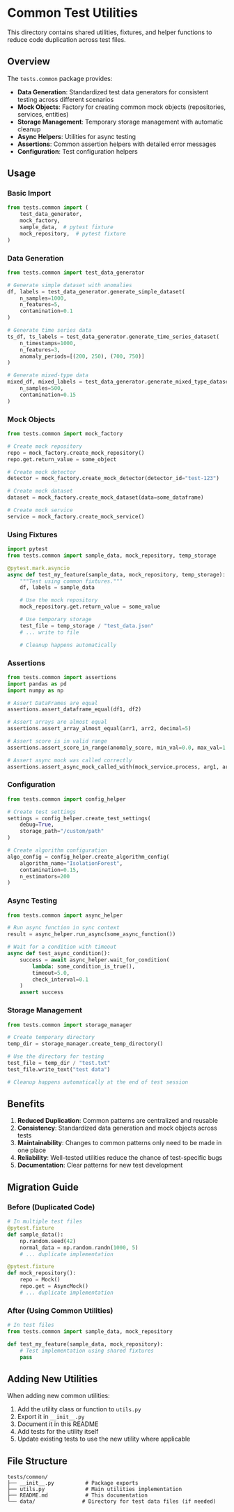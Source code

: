 # Common Test Utilities

This directory contains shared utilities, fixtures, and helper functions to reduce code duplication across test files.

## Overview

The `tests.common` package provides:

- **Data Generation**: Standardized test data generators for consistent testing across different scenarios
- **Mock Objects**: Factory for creating common mock objects (repositories, services, entities)
- **Storage Management**: Temporary storage management with automatic cleanup
- **Async Helpers**: Utilities for async testing
- **Assertions**: Common assertion helpers with detailed error messages
- **Configuration**: Test configuration helpers

## Usage

### Basic Import

```python
from tests.common import (
    test_data_generator,
    mock_factory,
    sample_data,  # pytest fixture
    mock_repository,  # pytest fixture
)
```

### Data Generation

```python
from tests.common import test_data_generator

# Generate simple dataset with anomalies
df, labels = test_data_generator.generate_simple_dataset(
    n_samples=1000,
    n_features=5,
    contamination=0.1
)

# Generate time series data
ts_df, ts_labels = test_data_generator.generate_time_series_dataset(
    n_timestamps=1000,
    n_features=3,
    anomaly_periods=[(200, 250), (700, 750)]
)

# Generate mixed-type data
mixed_df, mixed_labels = test_data_generator.generate_mixed_type_dataset(
    n_samples=500,
    contamination=0.15
)
```

### Mock Objects

```python
from tests.common import mock_factory

# Create mock repository
repo = mock_factory.create_mock_repository()
repo.get.return_value = some_object

# Create mock detector
detector = mock_factory.create_mock_detector(detector_id="test-123")

# Create mock dataset
dataset = mock_factory.create_mock_dataset(data=some_dataframe)

# Create mock service
service = mock_factory.create_mock_service()
```

### Using Fixtures

```python
import pytest
from tests.common import sample_data, mock_repository, temp_storage

@pytest.mark.asyncio
async def test_my_feature(sample_data, mock_repository, temp_storage):
    """Test using common fixtures."""
    df, labels = sample_data

    # Use the mock repository
    mock_repository.get.return_value = some_value

    # Use temporary storage
    test_file = temp_storage / "test_data.json"
    # ... write to file

    # Cleanup happens automatically
```

### Assertions

```python
from tests.common import assertions
import pandas as pd
import numpy as np

# Assert DataFrames are equal
assertions.assert_dataframe_equal(df1, df2)

# Assert arrays are almost equal
assertions.assert_array_almost_equal(arr1, arr2, decimal=5)

# Assert score is in valid range
assertions.assert_score_in_range(anomaly_score, min_val=0.0, max_val=1.0)

# Assert async mock was called correctly
assertions.assert_async_mock_called_with(mock_service.process, arg1, arg2)
```

### Configuration

```python
from tests.common import config_helper

# Create test settings
settings = config_helper.create_test_settings(
    debug=True,
    storage_path="/custom/path"
)

# Create algorithm configuration
algo_config = config_helper.create_algorithm_config(
    algorithm_name="IsolationForest",
    contamination=0.15,
    n_estimators=200
)
```

### Async Testing

```python
from tests.common import async_helper

# Run async function in sync context
result = async_helper.run_async(some_async_function())

# Wait for a condition with timeout
async def test_async_condition():
    success = await async_helper.wait_for_condition(
        lambda: some_condition_is_true(),
        timeout=5.0,
        check_interval=0.1
    )
    assert success
```

### Storage Management

```python
from tests.common import storage_manager

# Create temporary directory
temp_dir = storage_manager.create_temp_directory()

# Use the directory for testing
test_file = temp_dir / "test.txt"
test_file.write_text("test data")

# Cleanup happens automatically at the end of test session
```

## Benefits

1. **Reduced Duplication**: Common patterns are centralized and reusable
2. **Consistency**: Standardized data generation and mock objects across tests
3. **Maintainability**: Changes to common patterns only need to be made in one place
4. **Reliability**: Well-tested utilities reduce the chance of test-specific bugs
5. **Documentation**: Clear patterns for new test development

## Migration Guide

### Before (Duplicated Code)

```python
# In multiple test files
@pytest.fixture
def sample_data():
    np.random.seed(42)
    normal_data = np.random.randn(1000, 5)
    # ... duplicate implementation

@pytest.fixture  
def mock_repository():
    repo = Mock()
    repo.get = AsyncMock()
    # ... duplicate implementation
```

### After (Using Common Utilities)

```python
# In test files
from tests.common import sample_data, mock_repository

def test_my_feature(sample_data, mock_repository):
    # Test implementation using shared fixtures
    pass
```

## Adding New Utilities

When adding new common utilities:

1. Add the utility class or function to `utils.py`
2. Export it in `__init__.py`
3. Document it in this README
4. Add tests for the utility itself
5. Update existing tests to use the new utility where applicable

## File Structure

```
tests/common/
├── __init__.py          # Package exports
├── utils.py             # Main utilities implementation
├── README.md            # This documentation
└── data/               # Directory for test data files (if needed)
```

